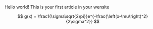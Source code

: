 Hello world!
This is your first article in your wensite

$$ g(x) = \frac1{\sigma\sqrt{2\pi}}e^{-\frac{\left(x-\mu\right)^2}{2\sigma^2}} $$